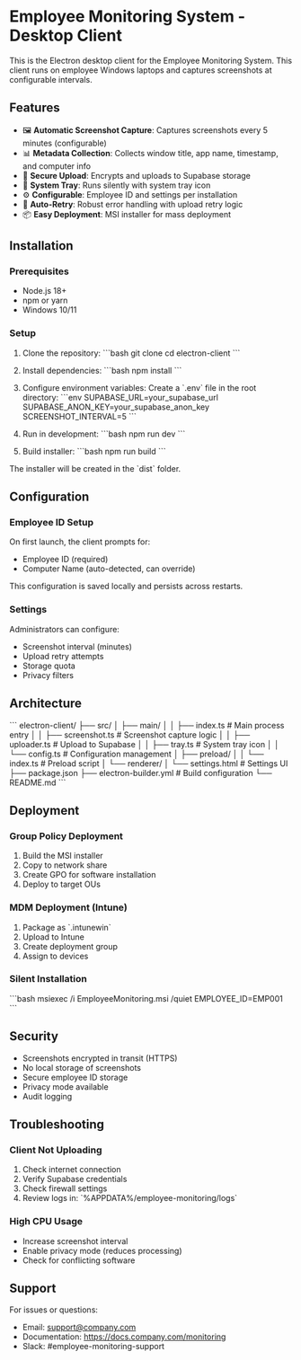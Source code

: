 # Employee Monitoring System - Desktop Client

This is the Electron desktop client for the Employee Monitoring System. This client runs on employee Windows laptops and captures screenshots at configurable intervals.

## Features

- 🖼️ **Automatic Screenshot Capture**: Captures screenshots every 5 minutes (configurable)
- 📊 **Metadata Collection**: Collects window title, app name, timestamp, and computer info
- 🔐 **Secure Upload**: Encrypts and uploads to Supabase storage
- 🎯 **System Tray**: Runs silently with system tray icon
- ⚙️ **Configurable**: Employee ID and settings per installation
- 🔄 **Auto-Retry**: Robust error handling with upload retry logic
- 📦 **Easy Deployment**: MSI installer for mass deployment

## Installation

### Prerequisites

- Node.js 18+ 
- npm or yarn
- Windows 10/11

### Setup

1. Clone the repository:
\`\`\`bash
git clone <repository-url>
cd electron-client
\`\`\`

2. Install dependencies:
\`\`\`bash
npm install
\`\`\`

3. Configure environment variables:
Create a \`.env\` file in the root directory:
\`\`\`env
SUPABASE_URL=your_supabase_url
SUPABASE_ANON_KEY=your_supabase_anon_key
SCREENSHOT_INTERVAL=5
\`\`\`

4. Run in development:
\`\`\`bash
npm run dev
\`\`\`

5. Build installer:
\`\`\`bash
npm run build
\`\`\`

The installer will be created in the \`dist\` folder.

## Configuration

### Employee ID Setup

On first launch, the client prompts for:
- Employee ID (required)
- Computer Name (auto-detected, can override)

This configuration is saved locally and persists across restarts.

### Settings

Administrators can configure:
- Screenshot interval (minutes)
- Upload retry attempts
- Storage quota
- Privacy filters

## Architecture

\`\`\`
electron-client/
├── src/
│   ├── main/
│   │   ├── index.ts          # Main process entry
│   │   ├── screenshot.ts     # Screenshot capture logic
│   │   ├── uploader.ts       # Upload to Supabase
│   │   ├── tray.ts           # System tray icon
│   │   └── config.ts         # Configuration management
│   ├── preload/
│   │   └── index.ts          # Preload script
│   └── renderer/
│       └── settings.html     # Settings UI
├── package.json
├── electron-builder.yml      # Build configuration
└── README.md
\`\`\`

## Deployment

### Group Policy Deployment

1. Build the MSI installer
2. Copy to network share
3. Create GPO for software installation
4. Deploy to target OUs

### MDM Deployment (Intune)

1. Package as \`.intunewin\` 
2. Upload to Intune
3. Create deployment group
4. Assign to devices

### Silent Installation

\`\`\`bash
msiexec /i EmployeeMonitoring.msi /quiet EMPLOYEE_ID=EMP001
\`\`\`

## Security

- Screenshots encrypted in transit (HTTPS)
- No local storage of screenshots
- Secure employee ID storage
- Privacy mode available
- Audit logging

## Troubleshooting

### Client Not Uploading

1. Check internet connection
2. Verify Supabase credentials
3. Check firewall settings
4. Review logs in: \`%APPDATA%/employee-monitoring/logs\`

### High CPU Usage

- Increase screenshot interval
- Enable privacy mode (reduces processing)
- Check for conflicting software

## Support

For issues or questions:
- Email: support@company.com
- Documentation: https://docs.company.com/monitoring
- Slack: #employee-monitoring-support
